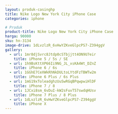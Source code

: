 ```yaml
---
layout: produk-casinghp
title: Nike Logo New York City iPhone Case
categories: iphone

# Produk
product-title: Nike Logo New York City iPhone Case
harga: 90000
sku: hn-3134
image-drive: 1dLvzlzR_6vHwYZKveGlpcPS7-Z394ggV
gallery:
  - url: 1mr8djSvrc8Jtdp0cSTbjjtt4ON9U7eir
    title: iPhone 5 / 5s / SE
  - url: 1h9BsKttXP66Ii9NG_JL_xsKA4Wt_DZnZ
    title: iPhone 6 / 6s
  - url: 1GGhE7CeXWkRhNkDULtoLYtdFzTBWTw2m
    title: iPhone 6 Plus / 6s Plus
  - url: 1mG19xToleadghzUuSwRGqBPqwpwiHlDF
    title: iPhone 7 / 8
  - url: 1JCxi8sm_6vDuI-kW2sFuvT57swdqHUsv
    title: iPhone 7 Plus / 8 Plus
  - url: 1dLvzlzR_6vHwYZKveGlpcPS7-Z394ggV
    title: iPhone X
---
```

